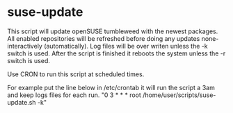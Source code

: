 # suse-update
This script will update openSUSE tumbleweed with the newest packages. 
All enabled repositories will be refreshed before doing any updates none-interactively (automatically).
Log files will be over writen unless the -k switch is used.
After the script is finished it reboots the system unless the -r switch is used.

Use CRON to run this script at scheduled times. 

For example put the line below in /etc/crontab it will run the script a 3am and keep logs files for each run.
"0 3 * * * root /home/user/scripts/suse-update.sh -k"
